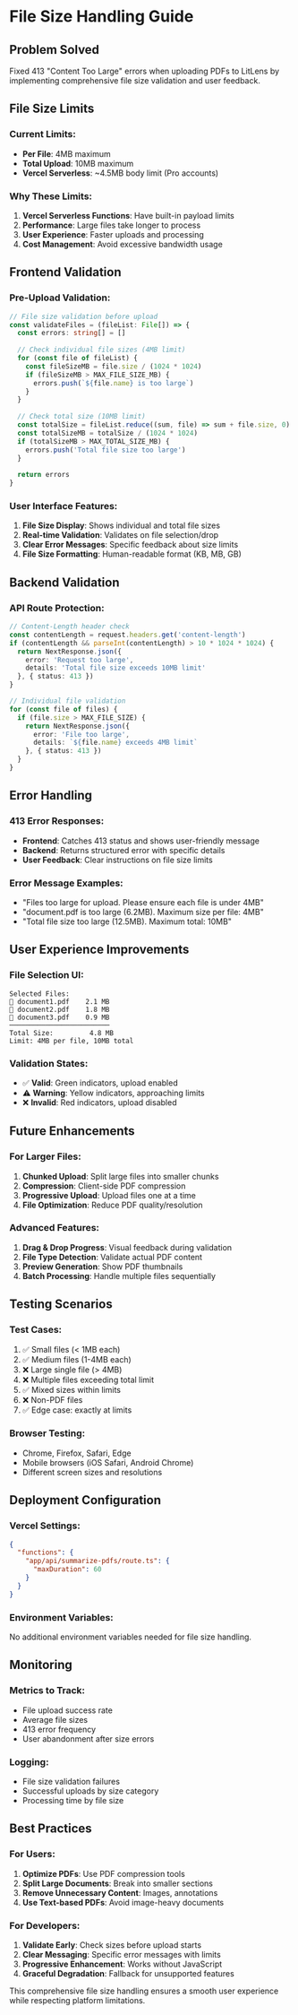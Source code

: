 # File Size Handling Guide

## Problem Solved
Fixed 413 "Content Too Large" errors when uploading PDFs to LitLens by implementing comprehensive file size validation and user feedback.

## File Size Limits

### Current Limits:
- **Per File**: 4MB maximum
- **Total Upload**: 10MB maximum
- **Vercel Serverless**: ~4.5MB body limit (Pro accounts)

### Why These Limits:
1. **Vercel Serverless Functions**: Have built-in payload limits
2. **Performance**: Large files take longer to process
3. **User Experience**: Faster uploads and processing
4. **Cost Management**: Avoid excessive bandwidth usage

## Frontend Validation

### Pre-Upload Validation:
```typescript
// File size validation before upload
const validateFiles = (fileList: File[]) => {
  const errors: string[] = []
  
  // Check individual file sizes (4MB limit)
  for (const file of fileList) {
    const fileSizeMB = file.size / (1024 * 1024)
    if (fileSizeMB > MAX_FILE_SIZE_MB) {
      errors.push(`${file.name} is too large`)
    }
  }
  
  // Check total size (10MB limit)
  const totalSize = fileList.reduce((sum, file) => sum + file.size, 0)
  const totalSizeMB = totalSize / (1024 * 1024)
  if (totalSizeMB > MAX_TOTAL_SIZE_MB) {
    errors.push('Total file size too large')
  }
  
  return errors
}
```

### User Interface Features:
1. **File Size Display**: Shows individual and total file sizes
2. **Real-time Validation**: Validates on file selection/drop
3. **Clear Error Messages**: Specific feedback about size limits
4. **File Size Formatting**: Human-readable format (KB, MB, GB)

## Backend Validation

### API Route Protection:
```typescript
// Content-Length header check
const contentLength = request.headers.get('content-length')
if (contentLength && parseInt(contentLength) > 10 * 1024 * 1024) {
  return NextResponse.json({
    error: 'Request too large',
    details: 'Total file size exceeds 10MB limit'
  }, { status: 413 })
}

// Individual file validation
for (const file of files) {
  if (file.size > MAX_FILE_SIZE) {
    return NextResponse.json({
      error: 'File too large',
      details: `${file.name} exceeds 4MB limit`
    }, { status: 413 })
  }
}
```

## Error Handling

### 413 Error Responses:
- **Frontend**: Catches 413 status and shows user-friendly message
- **Backend**: Returns structured error with specific details
- **User Feedback**: Clear instructions on file size limits

### Error Message Examples:
- "Files too large for upload. Please ensure each file is under 4MB"
- "document.pdf is too large (6.2MB). Maximum size per file: 4MB"
- "Total file size too large (12.5MB). Maximum total: 10MB"

## User Experience Improvements

### File Selection UI:
```
Selected Files:
📄 document1.pdf    2.1 MB
📄 document2.pdf    1.8 MB
📄 document3.pdf    0.9 MB
─────────────────────────
Total Size:         4.8 MB
Limit: 4MB per file, 10MB total
```

### Validation States:
- ✅ **Valid**: Green indicators, upload enabled
- ⚠️ **Warning**: Yellow indicators, approaching limits
- ❌ **Invalid**: Red indicators, upload disabled

## Future Enhancements

### For Larger Files:
1. **Chunked Upload**: Split large files into smaller chunks
2. **Compression**: Client-side PDF compression
3. **Progressive Upload**: Upload files one at a time
4. **File Optimization**: Reduce PDF quality/resolution

### Advanced Features:
1. **Drag & Drop Progress**: Visual feedback during validation
2. **File Type Detection**: Validate actual PDF content
3. **Preview Generation**: Show PDF thumbnails
4. **Batch Processing**: Handle multiple files sequentially

## Testing Scenarios

### Test Cases:
1. ✅ Small files (< 1MB each)
2. ✅ Medium files (1-4MB each)
3. ❌ Large single file (> 4MB)
4. ❌ Multiple files exceeding total limit
5. ✅ Mixed sizes within limits
6. ❌ Non-PDF files
7. ✅ Edge case: exactly at limits

### Browser Testing:
- Chrome, Firefox, Safari, Edge
- Mobile browsers (iOS Safari, Android Chrome)
- Different screen sizes and resolutions

## Deployment Configuration

### Vercel Settings:
```json
{
  "functions": {
    "app/api/summarize-pdfs/route.ts": {
      "maxDuration": 60
    }
  }
}
```

### Environment Variables:
No additional environment variables needed for file size handling.

## Monitoring

### Metrics to Track:
- File upload success rate
- Average file sizes
- 413 error frequency
- User abandonment after size errors

### Logging:
- File size validation failures
- Successful uploads by size category
- Processing time by file size

## Best Practices

### For Users:
1. **Optimize PDFs**: Use PDF compression tools
2. **Split Large Documents**: Break into smaller sections
3. **Remove Unnecessary Content**: Images, annotations
4. **Use Text-based PDFs**: Avoid image-heavy documents

### For Developers:
1. **Validate Early**: Check sizes before upload starts
2. **Clear Messaging**: Specific error messages with limits
3. **Progressive Enhancement**: Works without JavaScript
4. **Graceful Degradation**: Fallback for unsupported features

This comprehensive file size handling ensures a smooth user experience while respecting platform limitations.